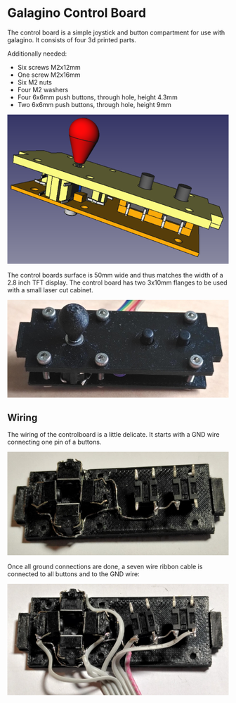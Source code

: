 # Galagino Control Board

The control board is a simple joystick and button compartment for
use with galagino. It consists of four 3d printed parts.

Additionally needed:

- Six screws M2x12mm
- One screw M2x16mm
- Six M2 nuts
- Four M2 washers
- Four 6x6mm push buttons, through hole, height 4.3mm
- Two 6x6mm push buttons, through hole, height 9mm

![CAD screenshot](controlboard.png)

The control boards surface is 50mm wide and thus matches the width
of a 2.8 inch TFT display. The control board has two 3x10mm flanges
to be used with a small laser cut cabinet.

![Photo](controlboard.jpg)

## Wiring

The wiring of the controlboard is a little delicate. It starts
with a GND wire connecting one pin of a buttons.

![GND wire](controlboard_gndwire.jpg)

Once all ground connections are done, a seven wire ribbon cable is
connected to all buttons and to the GND wire:

![wires](controlboard_wires.jpg)
